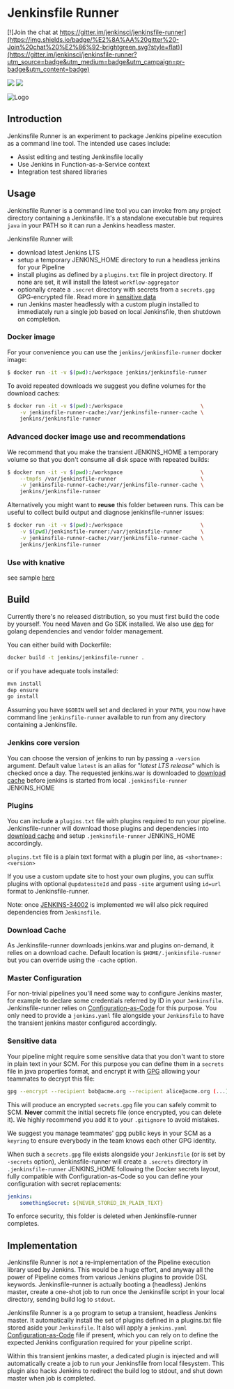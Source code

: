# Jenkinsfile Runner

[![Join the chat at https://gitter.im/jenkinsci/jenkinsfile-runner](https://img.shields.io/badge/%E2%8A%AA%20gitter%20-Join%20chat%20%E2%86%92-brightgreen.svg?style=flat)](https://gitter.im/jenkinsci/jenkinsfile-runner?utm_source=badge&utm_medium=badge&utm_campaign=pr-badge&utm_content=badge)

[![](https://images.microbadger.com/badges/commit/jenkins/jenkinsfile-runner.svg)](https://microbadger.com/images/jenkins/jenkinsfile-runner)
[![](https://images.microbadger.com/badges/image/jenkins/jenkinsfile-runner.svg)](https://microbadger.com/images/jenkins/jenkinsfile-runner)

![Logo](https://github.com/jenkinsci/jenkinsfile-runner/raw/master/logo.png)

## Introduction

Jenkinsfile Runner is an experiment to package Jenkins pipeline execution as a command line tool. The intended use cases include:

- Assist editing and testing Jenkinsfile locally
- Use Jenkins in Function-as-a-Service context
- Integration test shared libraries

## Usage

Jenkinsfile Runner is a command line tool you can invoke from any project directory containing a Jenkinsfile. It's a standalone executable but requires `java` in your PATH so it can run a Jenkins headless master.

Jenkinsfile Runner will:

- download latest Jenkins LTS
- setup a temporary JENKINS_HOME directory to run a headless jenkins for your Pipeline
- install plugins as defined by a `plugins.txt` file in project directory. If none are set, it will install the latest `workflow-aggregator`
- optionally create a `.secret` directory with secrets from a `secrets.gpg` GPG-encrypted file. Read more in [sensitive data](#sensitive-data)  
- run Jenkins master headlessly with a custom plugin installed to immediately run a single job based on local Jenkinsfile, then shutdown on completion.

### Docker image

For your convenience you can use the `jenkins/jenkinsfile-runner` docker image:

```bash
$ docker run -it -v $(pwd):/workspace jenkins/jenkinsfile-runner
```` 

To avoid repeated downloads we suggest you define volumes for the download caches:

```bash
$ docker run -it -v $(pwd):/workspace                         \
    -v jenkinsfile-runner-cache:/var/jenkinsfile-runner-cache \
    jenkins/jenkinsfile-runner
```` 

### Advanced docker image use and recommendations

We recommend that you make the transient JENKINS_HOME a temporary volume so that you don't consume all disk space with repeated builds:  

```bash
$ docker run -it -v $(pwd):/workspace                         \
    --tmpfs /var/jenkinsfile-runner                           \
    -v jenkinsfile-runner-cache:/var/jenkinsfile-runner-cache \
    jenkins/jenkinsfile-runner
```` 

Alternatively you might want to **reuse** this folder between runs. This can be useful to collect build output and diagnose jenkinsfile-runner issues:

```bash
$ docker run -it -v $(pwd):/workspace                         \
    -v $(pwd)/jenkinsfile-runner:/var/jenkinsfile-runner      \
    -v jenkinsfile-runner-cache:/var/jenkinsfile-runner-cache \
    jenkins/jenkinsfile-runner
```` 

### Use with knative

see sample [here](knative/)

## Build

Currently there's no released distribution, so you must first build the code by yourself.
You need Maven and Go SDK installed.
We also use [dep](https://github.com/golang/dep) for golang dependencies and vendor folder management.

You can either build with Dockerfile:

```sh
docker build -t jenkins/jenkinsfile-runner . 
```

or if you have adequate tools installed:

```sh
mvn install
dep ensure
go install 
```

Assuming you have `$GOBIN` well set and declared in your `PATH`, you now have command line `jenkinsfile-runner` available to run from any directory containing a Jenkinsfile.   

### Jenkins core version

You can choose the version of jenkins to run by passing a `-version` argument. Default value `latest` is an alias for "_latest LTS release_" which is checked once a day. The requested jenkins.war is downloaded to [download cache](#cache) before jenkins is started from local `.jenkinsfile-runner` JENKINS_HOME

### Plugins

You can include a `plugins.txt` file with plugins required to run your pipeline. Jenkinsfile-runner will download those plugins and dependencies into [download cache](#download-cache) and setup `.jenkinsfile-runner` JENKINS_HOME accordingly.

`plugins.txt` file is a plain text format with a plugin per line, as `<shortname>:<version>` 

If you use a custom update site to host your own plugins, you can suffix plugins with optional `@updatesiteId` and  pass `-site` argument using `id=url` format to Jenkinsfile-runner.

Note: once [JENKINS-34002](https://issues.jenkins-ci.org/browse/JENKINS-34002) is implemented we will also pick required dependencies from `Jenkinsfile`. 

### Download Cache

As Jenkinsfile-runner downloads jenkins.war and plugins on-demand, it relies on a download cache.
Default location is `$HOME/.jenkinsfile-runner` but you can override using the `-cache` option.

### Master Configuration

For non-trivial pipelines you'll need some way to configure Jenkins master, for example to declare some credentials referred by ID in your `Jenkinsfile`. Jenkinsfile-runner relies on [Configuration-as-Code](https://github.com/jenkinsci/jep/tree/master/jep/201) for this purpose. You only need to provide a `jenkins.yaml` file alongside your `Jenkinsfile` to have the transient jenkins master configured accordingly. 

### Sensitive data

Your pipeline might require some sensitive data that you don't want to store in plain text in your SCM. 
For this purpose you can define them in a `secrets` file in java properties format, and encrypt it with [GPG](https://www.gnupg.org/) allowing your teammates to decrypt this file: 

```bash
gpg --encrypt --recipient bob@acme.org --recipient alice@acme.org (...) secrets
``` 
This will produce an encrypted `secrets.gpg` file you can safely commit to SCM. **Never** commit the initial secrets file (once encrypted, you can delete it). We highly recommend you add it to your `.gitignore` to avoid mistakes.

We suggest you manage teammates' gpg public keys in your SCM as a `keyring` to ensure everybody in the  team knows each other GPG identity.

When such a `secrets.gpg` file exists alongside your `Jenkinsfile` (or is set by `-secrets` option), Jenkinsfile-runner will create a `.secrets` directory in `.jenkinsfile-runner` JENKINS_HOME following the Docker secrets layout, fully compatible with Configuration-as-Code so you can define your configuration with secret replacements:

```yaml
jenkins:
    somethingSecret: ${NEVER_STORED_IN_PLAIN_TEXT}
```  
To enforce security, this folder is deleted when Jenkinsfile-runner completes. 

## Implementation

Jenkinsfile Runner is *not* a re-implementation of the Pipeline execution library used by Jenkins. This would be a huge effort, and anyway all the power of Pipeline comes from various Jenkins plugins to provide DSL keywords. Jenkinsfile-runner is actually booting a (headless) Jenkins master, create a one-shot job to run once the Jenkinsfile script in your local directory, sending build log to `stdout`. 

Jenkinsfile Runner is a `go` program to setup a transient, headless Jenkins master. It automatically install the set of plugins defined in a plugins.txt file stored aside your `Jenkinsfile`. It also will apply a `jenkins.yaml` [Configuration-as-Code](https://github.com/jenkinsci/configuration-as-code-plugin) file if present, which you can rely on to define the expected Jenkins configuration required for your pipeline script.

Within this transient jenkins master, a dedicated plugin is injected and will automatically create a job to run your Jenkinsfile from local filesystem. This plugin also hacks Jenkins to redirect the build log to stdout, and shut down master when job is completed. 
